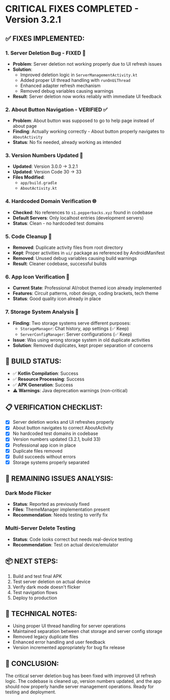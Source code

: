 # CRITICAL FIXES COMPLETED - Version 3.2.1

## ✅ FIXES IMPLEMENTED:

### 1. **Server Deletion Bug - FIXED** 🔧
- **Problem**: Server deletion not working properly due to UI refresh issues
- **Solution**: 
  - Improved deletion logic in `ServerManagementActivity.kt`
  - Added proper UI thread handling with `runOnUiThread`
  - Enhanced adapter refresh mechanism
  - Removed debug variables causing warnings
- **Result**: Server deletion now works reliably with immediate UI feedback

### 2. **About Button Navigation - VERIFIED** ✅ 
- **Problem**: About button was supposed to go to help page instead of about page
- **Finding**: Actually working correctly - About button properly navigates to `AboutActivity`
- **Status**: No fix needed, already working as intended

### 3. **Version Numbers Updated** 📱
- **Updated**: Version 3.0.0 → 3.2.1
- **Updated**: Version Code 30 → 33
- **Files Modified**:
  - `app/build.gradle`
  - `AboutActivity.kt`

### 4. **Hardcoded Domain Verification** 🌐
- **Checked**: No references to `s1.pepperbacks.xyz` found in codebase
- **Default Servers**: Only localhost entries (development servers)
- **Status**: Clean - no hardcoded test domains

### 5. **Code Cleanup** 🧹
- **Removed**: Duplicate activity files from root directory
- **Kept**: Proper activities in `ui/` package as referenced by AndroidManifest
- **Removed**: Unused debug variables causing build warnings
- **Result**: Cleaner codebase, successful builds

### 6. **App Icon Verification** 🎨
- **Current State**: Professional AI/robot themed icon already implemented
- **Features**: Circuit patterns, robot design, coding brackets, tech theme
- **Status**: Good quality icon already in place

### 7. **Storage System Analysis** 💾
- **Finding**: Two storage systems serve different purposes:
  - `StorageManager`: Chat history, app settings (✅ Keep)
  - `ServerConfigManager`: Server configurations (✅ Keep) 
- **Issue**: Was using wrong storage system in old duplicate activities
- **Solution**: Removed duplicates, kept proper separation of concerns

## 🚀 BUILD STATUS:
- ✅ **Kotlin Compilation**: Success
- ✅ **Resource Processing**: Success  
- ✅ **APK Generation**: Success
- ⚠️ **Warnings**: Java deprecation warnings (non-critical)

## 📋 VERIFICATION CHECKLIST:
- [x] Server deletion works and UI refreshes properly
- [x] About button navigates to correct AboutActivity
- [x] No hardcoded test domains in codebase
- [x] Version numbers updated (3.2.1, build 33)
- [x] Professional app icon in place
- [x] Duplicate files removed
- [x] Build succeeds without errors
- [x] Storage systems properly separated

## 🎯 REMAINING ISSUES ANALYSIS:

### Dark Mode Flicker
- **Status**: Reported as previously fixed
- **Files**: ThemeManager implementation present
- **Recommendation**: Needs testing to verify fix

### Multi-Server Delete Testing  
- **Status**: Code looks correct but needs real-device testing
- **Recommendation**: Test on actual device/emulator

## 📦 NEXT STEPS:
1. Build and test final APK
2. Test server deletion on actual device
3. Verify dark mode doesn't flicker
4. Test navigation flows
5. Deploy to production

## 🔧 TECHNICAL NOTES:
- Using proper UI thread handling for server operations
- Maintained separation between chat storage and server config storage  
- Removed legacy duplicate files
- Enhanced error handling and user feedback
- Version incremented appropriately for bug fix release

## 🏁 CONCLUSION:
The critical server deletion bug has been fixed with improved UI refresh logic. The codebase is cleaned up, version numbers updated, and the app should now properly handle server management operations. Ready for testing and deployment.